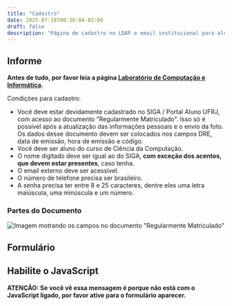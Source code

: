 ```yaml
---
title: "Cadastro"
date: 2025-07-18T00:30:04-03:00
draft: false
description: "Página de cadastro no LDAP e email institucional para alunos novos do Instituto de Computação"
---
```


## Informe

**Antes de tudo, por favor leia a página [Laboratório de Computação e Informática](/info/lci/).**

Condições para cadastro:

- Você deve estar devidamente cadastrado no SIGA / Portal Aluno UFRJ, com acesso ao documento "Regularmente Matriculado". Isso só é possível após a atualização das informações pessoais e o envio da foto. Os dados desse documento devem ser colocados nos campos DRE, data de emissão, hora de emissão e código.
- Você deve ser aluno do curso de Ciência da Computação.
- O nome digitado deve ser igual ao do SIGA, **com exceção dos acentos, que devem estar presentes**, caso tenha.
- O email externo deve ser acessível.
- O número de telefone precisa ser brasileiro.
- A senha precisa ter entre 8 e 25 caracteres, dentre eles uma letra maiúscula, uma minúscula e um número.

### Partes do Documento

![Imagem motrando os campos no documento "Regularmente Matriculado"](/cadastro/certidao.png)

## Formulário

<div id="cadastrojs-place-aqui">

## Habilite o JavaScript

**ATENÇÃO: Se você vê essa mensagem é porque não está com o JavaScript ligado, por favor ative para o formulário aparecer.**

</div>

<script src="/js/cadastro.js"></script>

